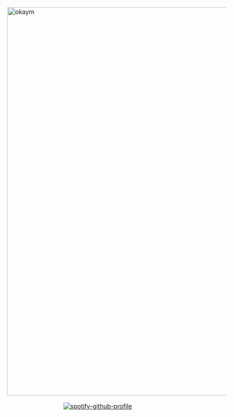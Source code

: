 <img width="1280" height="891" alt="okaym" src="https://github.com/user-attachments/assets/468f25df-8864-459e-ad2b-0a81da18aa75" />

ㅤㅤㅤㅤㅤㅤㅤㅤㅤㅤ[![spotify-github-profile](https://spotify-github-profile.kittinanx.com/api/view?uid=31xeib7fgevwhwqt2v4k6bssxhqa&cover_image=true&theme=novatorem&show_offline=false&background_color=121212&interchange=false&bar_color=da8b8b&bar_color_cover=false)](https://github.com/kittinan/spotify-github-profile)
